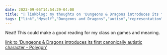 ---date: 2023-09-05T14:54:29-04:00title: "🔗 linkblog: my thoughts on 'Dungeons & Dragons introduces its first canonically autistic character - Polygon'"tags: ["link","Myself","Dungeons and Dragons","autism","representation"]---Neat! This could make a good reading for my class on games and meaning.   [link to 'Dungeons & Dragons introduces its first canonically autistic character - Polygon'](https://www.polygon.com/23850698/dnd-dungeons-dragons-autistic-character-asteria)